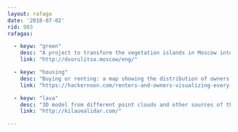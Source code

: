 ```yaml
---
layout: rafaga
date: '2018-07-02'
rid: 903
rafagas:

  - keyw: "green"
    desc: "A project to transform the vegetation islands in Moscow into a giant urban park"
    link: "http://dvorulitsa.moscow/eng/"

  - keyw: "housing"
    desc: "Buying or renting: a map showing the distribution of owners and renters in the USA, using 2010 data"
    link: "https://hackernoon.com/renters-and-owners-visualizing-every-person-in-the-us-ba97d3c49c02"

  - keyw: "lava"
    desc: "3D model from different point clouds and other sources of the Kilauea volcano and the cracks where lava sprouts out"
    link: "http://kilauealidar.com/"

---
```

